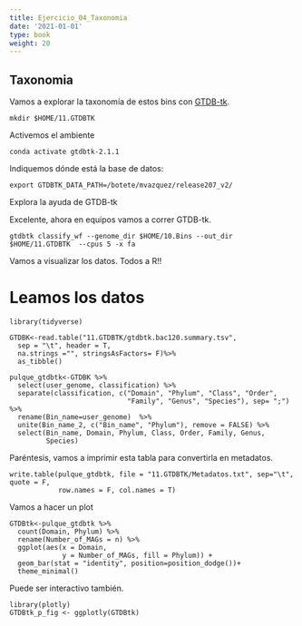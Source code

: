 ```yaml
---
title: Ejercicio_04_Taxonomia
date: '2021-01-01'
type: book
weight: 20
---
```


## Taxonomia

Vamos a explorar la taxonomía de estos bins con [GTDB-tk](https://github.com/Ecogenomics/GTDBTk).

```{bash eval=F}
mkdir $HOME/11.GTDBTK
```

Activemos el ambiente

```{bash  eval=F}
conda activate gtdbtk-2.1.1
```

Indiquemos dónde está la base de datos:

```{bash  eval=F}
export GTDBTK_DATA_PATH=/botete/mvazquez/release207_v2/
```

Explora la ayuda de GTDB-tk


Excelente, ahora en equipos vamos a correr GTDB-tk.

```{bash, eval=FALSE}
gtdbtk classify_wf --genome_dir $HOME/10.Bins --out_dir $HOME/11.GTDBTK  --cpus 5 -x fa 
```

Vamos a visualizar los datos. Todos a R!!

# Leamos los datos

```{r, eval=FALSE}
library(tidyverse)
```

```{r, eval=FALSE}
GTDBK<-read.table("11.GTDBTK/gtdbtk.bac120.summary.tsv", 
  sep = "\t", header = T, 
  na.strings ="", stringsAsFactors= F)%>%
  as_tibble()
```

```{r, eval=FALSE}
pulque_gtdbtk<-GTDBK %>%
  select(user_genome, classification) %>%
  separate(classification, c("Domain", "Phylum", "Class", "Order",
                             "Family", "Genus", "Species"), sep= ";") %>%
  rename(Bin_name=user_genome)  %>%
  unite(Bin_name_2, c("Bin_name", "Phylum"), remove = FALSE) %>%
  select(Bin_name, Domain, Phylum, Class, Order, Family, Genus, 
         Species)
```

Paréntesis, vamos a imprimir esta tabla para convertirla en metadatos.

```{r eval=FALSE}
write.table(pulque_gtdbtk, file = "11.GTDBTK/Metadatos.txt", sep="\t", quote = F,
            row.names = F, col.names = T)
```

Vamos a hacer un plot

```{r, eval=FALSE}
GTDBtk<-pulque_gtdbtk %>%
  count(Domain, Phylum) %>%
  rename(Number_of_MAGs = n) %>%
  ggplot(aes(x = Domain, 
             y = Number_of_MAGs, fill = Phylum)) + 
  geom_bar(stat = "identity", position=position_dodge())+
  theme_minimal()
```

Puede ser interactivo también.

```{r, eval=FALSE}
library(plotly)
GTDBtk_p_fig <- ggplotly(GTDBtk)
```

